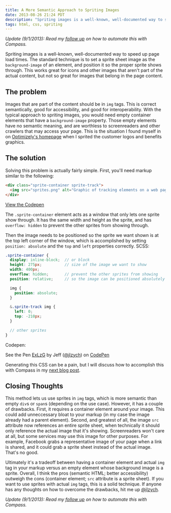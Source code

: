 ```yaml
---
title: A More Semantic Approach to Spriting Images
date: 2013-08-26 21:24 PDT
description: "Spriting images is a well-known, well-documented way to speed up page load times. The standard technique is to set a sprite sheet image as the `background-image` of an element, and position it so the proper sprite shows through. This works great for icons and other images that aren't part of the actual content, but not so great for images that belong in the page content."
tags: html, css, spriting
---
```


_Update (9/1/2013): Read my [follow up](/2013/09/01/automating-semantic-sprites-with-compass/) on how to automate this with Compass._

Spriting images is a well-known, well-documented way to speed up page load times. The standard technique is to set a sprite sheet image as the `background-image` of an element, and position it so the proper sprite shows through. This works great for icons and other images that aren't part of the actual content, but not so great for images that belong in the page content.

## The problem

Images that are part of the content should be in `img` tags. This is correct semantically, good for accessibility, and good for interoperability. With the typical approach to spriting images, you would need empty container elements that have a `background-image` property. Those empty elements have no semantic meaning, and are worthless to screenreaders and other crawlers that may access your page. This is the situation I found myself in on [Optimizely's homepage](https://www.optimizely.com) when I sprited the customer logos and benefits graphics.

## The solution

Solving this problem is actually fairly simple. First, you'll need markup similar to the following:

```html
<div class="sprite-container sprite-track">
  <img src="sprites.png" alt="Graphic of tracking elements on a web page">
</div>
```

[View the Codepen](http://codepen.io/jlzych/pen/ExLzG)

The `.sprite-container` element acts as a window that only lets one sprite show through. It has the same width and height as the sprite, and has `overflow: hidden` to prevent the other sprites from showing through.

Then the image needs to be positioned so the sprite we want shown is at the top left corner of the window, which is accomplished by setting `position: absolute` and the `top` and `left` properties correctly. SCSS:

```scss
.sprite-container {
  display: inline-block;  // or block
  height: 275px;          // size of the image we want to show
  width: 400px;
  overflow: hidden;       // prevent the other sprites from showing
  position: relative;     // so the image can be positioned absolutely

  img {
    position: absolute;
  }

  &.sprite-track img {
    left: 0;
    top: -210px;
  }

  // other sprites
}
```

Codepen:

<p data-height="268" data-theme-id="0" data-slug-hash="ExLzG" data-user="jlzych" data-default-tab="result" class='codepen'>See the Pen <a href='http://codepen.io/jlzych/pen/ExLzG'>ExLzG</a> by Jeff (<a href='http://codepen.io/jlzych'>@jlzych</a>) on <a href='http://codepen.io'>CodePen</a></p>
<script async src="http://codepen.io/assets/embed/ei.js"></script>

Generating this CSS can be a pain, but I will discuss how to accomplish this with Compass in my [next blog post](/2013/09/01/automating-semantic-sprites-with-compass/).

## Closing Thoughts

This method lets us use sprites in `img` tags, which is more semantic than empty `div`s or `span`s (depending on the use case). However, it has a couple of drawbacks. First, it requires a container element around your image. This could add unneccessary bloat to your markup (in my case the image already had a parent element). Second, and greatest of all, the image `src` attribute now references an entire sprite sheet, when technically it should only reference the actual image that it's showing. Screenreaders won't care at all, but some services may use this image for other purposes. For example, Facebook grabs a representative image of your page when a link is shared, and it could grab a sprite sheet instead of the actual image. That's no good.

Ultimately it's a tradeoff between having a container element and actual `img` tag in your markup versus an empty element whose background image is a sprite. Overall, I think the pros (semantic HTML; better accessibility) outweigh the cons (container element; `src` attribute is a sprite sheet). If you want to use sprites with actual `img` tags, this is a solid technique. If anyone has any thoughts on how to overcome the drawbacks, hit me up [@jlzych](http://twitter.com/jlzych).

_Update (9/1/2013): Read my [follow up](/2013/09/01/automating-semantic-sprites-with-compass/) on how to automate this with Compass._
